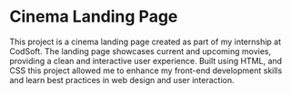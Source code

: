 # Cinema Landing Page
This project is a cinema landing page created as part of my internship at CodSoft. The landing page showcases current and upcoming movies, providing a clean and interactive user experience. Built using HTML, and CSS this project allowed me to enhance my front-end development skills and learn best practices in web design and user interaction.
